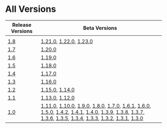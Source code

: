 # All Versions

| Release Versions | Beta Versions                                                                                                                                                                                                                                                                                                                                                                                                                                                                                                                 |
|------------------|-------------------------------------------------------------------------------------------------------------------------------------------------------------------------------------------------------------------------------------------------------------------------------------------------------------------------------------------------------------------------------------------------------------------------------------------------------------------------------------------------------------------------------|
|            |                                                                                                                                                                                                                                                                                                                                                                                                                                                                                                                                          |
| [1.8](Release/1-8.md)           | [1.21.0](Beta/1-21-0.md), [1.22.0](Beta/1-22-0.md), [1.23.0](Beta/1-23-0.md)                                                                                                                                                                                                                                                                                                                                                                                                                                         |
| [1.7](Release/1-7.md)           | [1.20.0](Beta/1-20-0.md)                                                                                                                                                                                                                                                                                                                                                                                                                                                                                            |
| [1.6](Release/1-6.md)           | [1.19.0](Beta/1-19-0.md)                                                                                                                                                                                                                                                                                                                                                                                                                                                                                            |
| [1.5](Release/1-5.md)           | [1.18.0](Beta/1-18-0.md)                                                                                                                                                                                                                                                                                                                                                                                                                                                                                            |
| [1.4](Release/1-4.md)           | [1.17.0](Beta/1-17-0.md)                                                                                                                                                                                                                                                                                                                                                                                                                                                                                            |
| [1.3](Release/1-3.md)           | [1.16.0](Beta/1-16-0.md)                                                                                                                                                                                                                                                                                                                                                                                                                                                                                            |
| [1.2](Release/1-2.md)           | [1.15.0](Beta/1-15-0.md), [1.14.0](Beta/1-14-0.md)                                                                                                                                                                                                                                                                                                                                                                                                                                                                  |
| [1.1](Release/1-1.md)           | [1.13.0](Beta/1-13-0.md), [1.12.0](Beta/1-12-0.md)                                                                                                                                                                                                                                                                                                                                                                                                                                                                  |
| [1.0](Release/1-0.md)           | [1.11.0](Beta/1-11-0.md), [1.10.0](Beta/1-10-0.md), [1.9.0](Beta/1-9-0.md), [1.8.0](Beta/1-8-0.md), [1.7.0](Beta/1-7-0.md), [1.6.1](Beta/1-6-1.md), [1.6.0](Beta/1-6-0.md), [1.5.0](Beta/1-5-0.md), [1.4.2](Beta/1-4-2.md), [1.4.1](Beta/1-4-1.md),  [1.4.0](Beta/1-4-0.md), [1.3.9](Beta/1-3-9.md), [1.3.8](Beta/1-3-8.md), [1.3.7](Beta/1-3-7.md), [1.3.6](Beta/1-3-6.md), [1.3.5](Beta/1-3-5.md), [1.3.4](Beta/1-3-4.md), [1.3.3](Beta/1-3-3.md), [1.3.2](Beta/1-3-2.md),  [1.3.1](Beta/1-3-1.md),  [1.3.0](Beta/1-3-0.md) |
